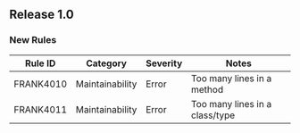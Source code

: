 ﻿## Release 1.0

### New Rules

| Rule ID   | Category        | Severity | Notes                          |
|-----------|-----------------|----------|--------------------------------|
| FRANK4010 | Maintainability | Error    | Too many lines in a method     |
| FRANK4011 | Maintainability | Error    | Too many lines in a class/type |